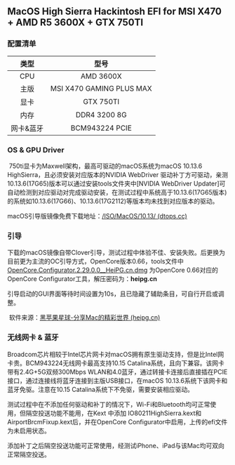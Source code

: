 ## MacOS High Sierra Hackintosh EFI for MSI X470 + AMD R5 3600X + GTX 750TI

### 配置清单

|   类型    |           型号           |
| :-------: | :----------------------: |
|    CPU    |        AMD 3600X         |
|   主版    | MSI X470 GAMING PLUS MAX |
|   显卡    |        GTX 750TI         |
|   内存    |       DDR4 3200 8G       |
| 网卡&蓝牙 |      BCM943224 PCIE      |

### OS & GPU Driver

​	750ti显卡为Maxwell架构，最高可驱动的macOS系统为macOS 10.13.6 HighSierra，且必须安装对应版本的NVIDIA WebDriver 驱动补丁方可驱动，亲测10.13.6(17G65)版本可以通过安装tools文件夹中[NVIDIA WebDriver Updater]可自动检测到对应驱动对完成驱动安装，在测试过程中系统高于10.13.6(17G65版本)的系统如10.13.6(17G66)、10.13.6(17G2112)等版本均未找到对应版本的驱动。

macOS引导版镜像免费下载地址：[/ISO/MacOS/10.13/ (dtops.cc)](https://mirrors.dtops.cc/ISO/MacOS/10.13/)

### 引导

​	下载的macOS镜像自带Clover引导，测试过程中体验不佳、安装失败。后更换为目前更为主流的OC引导方式，OpenCore版本0.66，tools文件中[OpenCore.Configurator.2.29.0.0__HeiPG.cn.dmg](https://github.com/huq7197/MsiX470-AMD3600X-750TI-HighSierra/blob/main/tools/OpenCore.Configurator.2.29.0.0__HeiPG.cn.dmg) 为OpenCore 0.66对应的OpenCore Configurator工具，解压密码为：**heipg.cn**

​	引导启动的GUI界面等待时间设置为10s，且已隐藏了辅助条目，可自行开启或调整。



​	软件来源：[黑苹果星球-分享Mac的精彩世界 (heipg.cn)](https://heipg.cn/)

### 无线网卡 & 蓝牙

​	Broadcom芯片相较于Intel芯片网卡对macOS拥有原生驱动支持，但是比Intel网卡贵。BCM943224无线网卡最高支持10.15 Catalina系统，且向下兼容。该网卡带有2.4G+5G双频300Mbps WLAN和4.0蓝牙，通过转接卡连接后直接插在PCIE接口，通过连接线将蓝牙连接到主版USB接口，在macOS 10.13.6系统下该网卡和蓝牙免驱。注意在10.15 Catalina系统下不免驱，需要安装相应驱动。

​	测试过程中在不添加任何驱动和补丁的情况下，Wi-Fi和Bluetooth均可正常使用，但隔空投送功能不能用，在Kext 中添加  IO80211HighSierra.kext和AirportBrcmFixup.kext后，并在OpenCore Configurator中启用，上传的efi文件为未启用状态。



​	添加补丁之后隔空投送功能可正常使用，经测试iPhone、iPad与该Mac均可双向正常隔空投送。

